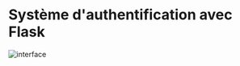 # Système d'authentification avec Flask

![interface](https://user-images.githubusercontent.com/89834824/161025056-07035595-35fb-4171-b5f4-bd6f37fd2eaa.png)

